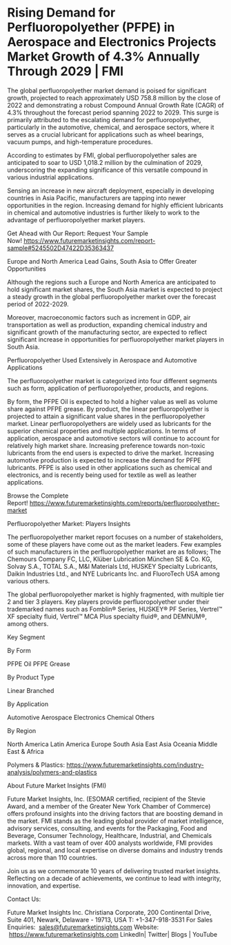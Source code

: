 # Rising Demand for Perfluoropolyether (PFPE) in Aerospace and Electronics Projects Market Growth of 4.3% Annually Through 2029 | FMI

The global perfluoropolyether market demand is poised for significant growth, projected to reach approximately USD 758.8 million by the close of 2022 and demonstrating a robust Compound Annual Growth Rate (CAGR) of 4.3% throughout the forecast period spanning 2022 to 2029. This surge is primarily attributed to the escalating demand for perfluoropolyether, particularly in the automotive, chemical, and aerospace sectors, where it serves as a crucial lubricant for applications such as wheel bearings, vacuum pumps, and high-temperature procedures.

According to estimates by FMI, global perfluoropolyether sales are anticipated to soar to USD 1,018.2 million by the culmination of 2029, underscoring the expanding significance of this versatile compound in various industrial applications.

Sensing an increase in new aircraft deployment, especially in developing countries in Asia Pacific, manufacturers are tapping into newer opportunities in the region. Increasing demand for highly efficient lubricants in chemical and automotive industries is further likely to work to the advantage of perfluoropolyether market players.

Get Ahead with Our Report: Request Your Sample Now! https://www.futuremarketinsights.com/report-sample#5245502D47422D35363437

Europe and North America Lead Gains, South Asia to Offer Greater Opportunities

Although the regions such a Europe and North America are anticipated to hold significant market shares, the South Asia market is expected to project a steady growth in the global perfluoropolyether market over the forecast period of 2022-2029.

Moreover, macroeconomic factors such as increment in GDP, air transportation as well as production, expanding chemical industry and significant growth of the manufacturing sector, are expected to reflect significant increase in opportunities for perfluoropolyether market players in South Asia.

Perfluoropolyether Used Extensively in Aerospace and Automotive Applications

The perfluoropolyether market is categorized into four different segments such as form, application of perfluoropolyether, products, and regions.

By form, the PFPE Oil is expected to hold a higher value as well as volume share against PFPE grease.
By product, the linear perfluoropolyether is projected to attain a significant value shares in the perfluoropolyether market. Linear perfluoropolyethers are widely used as lubricants for the superior chemical properties and multiple applications.
In terms of application, aerospace and automotive sectors will continue to account for relatively high market share. Increasing preference towards non-toxic lubricants from the end users is expected to drive the market. Increasing automotive production is expected to increase the demand for PFPE lubricants. PFPE is also used in other applications such as chemical and electronics, and is recently being used for textile as well as leather applications.

Browse the Complete Report! https://www.futuremarketinsights.com/reports/perfluoropolyether-market

Perfluoropolyether Market: Players Insights

The perfluoropolyether market report focuses on a number of stakeholders, some of these players have come out as the market leaders. Few examples of such manufacturers in the perfluoropolyether market are as follows; The Chemours Company FC, LLC, Klüber Lubrication München SE & Co. KG, Solvay S.A., TOTAL S.A., M&I Materials Ltd, HUSKEY Specialty Lubricants, Daikin Industries Ltd., and NYE Lubricants Inc. and FluoroTech USA among various others.

The global perfluoropolyether market is highly fragmented, with multiple tier 2 and tier 3 players. Key players provide perfluoropolyether under their trademarked names such as Fomblin® Series, HUSKEY® PF Series, Vertrel™ XF specialty fluid, Vertrel™ MCA Plus specialty fluid®, and DEMNUM®, among others.

Key Segment

By Form

PFPE Oil
PFPE Grease

By Product Type

Linear
Branched

By Application

Automotive
Aerospace
Electronics
Chemical
Others

By Region

North America
Latin America
Europe
South Asia
East Asia
Oceania
Middle East & Africa

Polymers & Plastics: https://www.futuremarketinsights.com/industry-analysis/polymers-and-plastics

About Future Market Insights (FMI)

Future Market Insights, Inc. (ESOMAR certified, recipient of the Stevie Award, and a member of the Greater New York Chamber of Commerce) offers profound insights into the driving factors that are boosting demand in the market. FMI stands as the leading global provider of market intelligence, advisory services, consulting, and events for the Packaging, Food and Beverage, Consumer Technology, Healthcare, Industrial, and Chemicals markets. With a vast team of over 400 analysts worldwide, FMI provides global, regional, and local expertise on diverse domains and industry trends across more than 110 countries.

Join us as we commemorate 10 years of delivering trusted market insights. Reflecting on a decade of achievements, we continue to lead with integrity, innovation, and expertise.

Contact Us:        

Future Market Insights Inc.
Christiana Corporate, 200 Continental Drive,
Suite 401, Newark, Delaware - 19713, USA
T: +1-347-918-3531
For Sales Enquiries:  sales@futuremarketinsights.com
Website:  https://www.futuremarketinsights.com
LinkedIn| Twitter| Blogs | YouTube
